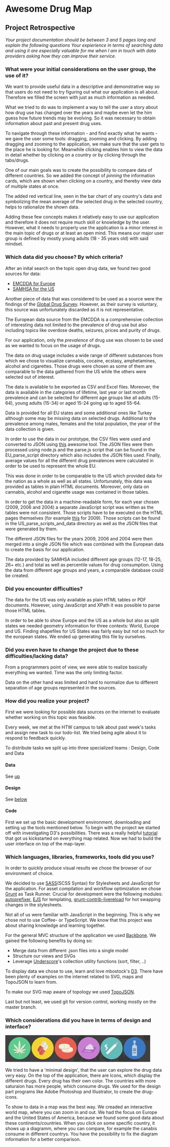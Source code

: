# Awesome Drug Map

## Project Retrospective


*Your project documentation should be between 3 and 5 pages long and explain the following questions
Your expierience in terms of searching data and using it are especially
valuable for me when I am in touch with data providers asking how they
can improve their service.*


### What were your initial considerations on the user group, the use of it?

We want to provide useful data in a descriptive and demonstrative way so that users do not need to try figuring out what our application is all about. Therefore we filled the screen with just as much information as needed.

What we tried to do was to implement a way to tell the user a story about how drug use has changed over the years and maybe even let the him guess how future trends may be evolving. So it was necessary to obtain information about past and present drug uses.

To navigate through these information - and find exactly what he wants - we gave the user some tools: dragging, zooming and clicking. By adding dragging and zooming to the application, we make sure that the user gets to the place he is looking for. Meanwhile clicking enables him to view the data in detail whether by clicking on a country or by clicking through the tabs/drugs.

One of our main goals was to create the possibility to compare data of different countries. So we added the concept of *pinning* the information cards, which are shown when clicking on a country, and thereby view data of multiple states at once. 

The added red vertical line, seen in the bar chart of any country's data and symbolizing the mean average of the selected drug in the selected country, helps to rationalize the shown data.

Adding these few concepts makes it relatively easy to use our application and therefore it does not require much skill or knowledge by the user. However, what it needs to properly use the application is a minor interest in the main topic of drugs or at least an open mind.
This means our major user group is defined by mostly young adults (18 - 35 years old) with said mindset.

### Which data did you choose? By which criteria?

After an inital search on the topic open drug data, we found two good sources for data:

 - [EMCDDA for Europe](http://www.emcdda.europa.eu/data/2014)
 - [SAMHSA for the US](http://oas.samhsa.gov/states.cfm)
 
 Another piece of data that was considered to be used as a source were the findings of the [Global Drug Survey](http://www.globaldrugsurvey.com/). However, as their survey is voluntary, this source was unfortunately discarded as it is not representative.
 
The European data source from the EMCDDA is a comprehensive collection of interesting data not limited to the prevalence of drug use but also including topics like overdose deaths, seizures, prices and purity of drugs.

For our application, only the *prevalence* of drug use was chosen to be used as we wanted to focus on the usage of drugs.

The data on drug usage includes a wide range of different substances from which we chose to visualize cannabis, cocaine, ecstasy, amphetamines, alcohol and cigarettes. Those drugs were chosen as some of them are comparable to the data gathered from the US while the others were selected out of interest.

The data is available to be exported as CSV and Excel files. Moreover, the data is available in the categories of lifetime, last year or last month prevalence and can be selected for different age groups like all adults (15-64), young adults (15-34) or aged 15-24 going up to aged 55-64. 

Data is provided for all EU states and some additional ones like Turkey although some may be missing data on selected drugs. Additional to the prevalence among males, females and the total population, the year of the data collection is given.

In order to use the data in our prototype, the CSV files were used and converted to JSON using [this](http://www.convertcsv.com/csv-to-json.htm) awesome tool. The JSON files were then processed using node.js and the parse.js script that can be found in the EU_parse_script directory which also includes the JSON files used. Finally, average values for all the different drug prevalences were calculated in order to be used to represent the whole EU. 

This was done in order to be comparable to the US which provided data for the nation as a whole as well as all states. Unfortunately, this data was provided as tables in plain HTML documents. Moreover, only data on cannabis, alcohol and cigarette usage was contained in those tables.

In order to get the data in a machine-readable form, for each year chosen (2009, 2006 and 2004) a separate JavaScript script was written as the tables were not consistent. Those scripts have to be executed on the HTML pages themselves (for example [this](http://oas.samhsa.gov/2k9State/WebOnlyTables/stateTabs.htm) for 2009). Those scripts can be found in the US_parse_scripts_and_data directory as well as the JSON files that were generated by them.

The different JSON files for the years 2009, 2006 and 2004 were then merged into a single JSON file which was combined with the European data to create the basis for our application. 

The data provided by SAMHSA included different age groups (12-17, 18-25, 26+ etc.) and total as well as percentile values for drug consumption. Using the data from different age groups and years, a comparable database could be created.

### Did you encounter difficulties?

 The data for the US was only available as plain HTML tables or PDF documents. 
 However, using JavaScript and XPath it was possible to parse those HTML tables.
 
 In order to be able to show Europe and the US as a whole but also as split states we needed geometry information for three contexts: World, Europe and US.
 Finding shapefiles for US States was fairly easy but not so much for the european states. We ended up generating this file by ourselves.


### Did you even have to change the project due to these difficulties/lacking data?

From a programmers point of view, we were able to realize basically everything we wanted. Time was the only limiting factor.

Data on the other hand was limited and hard to normalize due to different separation of age groups represented in the sources.


### How did you realize your project?

First we were looking for possible data sources on the internet to evaluate whether working on this topic was feasible.

Every week, we met at the HTW campus to talk about past week's tasks and assign new task to our todo-list. 
We tried being agile about it to respond to feedback quickly. 

To distribute tasks we split up into three specialized teams : Design, Code and Data

#### Data
See [up](###which-data-did-you-choose?-by-which-criteria)

#### Design
See [below](#which-considerations-did-you-have-in-terms-of-design-and-interface)

#### Code

First we set up the basic development environment, downloading and setting up the tools mentioned below.
To begin with the project we started off with investigating D3's possibilities. 
There was a really helpful [tutorial](http://bost.ocks.org/mike/map/) that got us kickstarted on everything map related.
Now we had to build the user interface on top of the map-layer. 







### Which languages, libraries, frameworks, tools did you use?

In order to quickly produce visual results we chose the browser of our environment of choice.

We decided to use [SASS](http://sass-lang.com/)(SCSS Syntax) for Stylesheets and JavaScript for the application.
For asset compilation and workflow optimization we chose [Grunt](http://gruntjs.com/) as Task Runner. Crucial for development were the following modules: [autoprefixer](https://github.com/ai/autoprefixer), [EJS](http://embeddedjs.com/) for templating, [grunt-contrib-livereload](https://github.com/gruntjs/grunt-contrib-livereload) for hot swapping changes in the stylesheets.

Not all of us were familiar with JavaScript in the beginning. 
This is why we chose not to use Coffee- or TypeScript. We know that this project was about sharing knowledge and learning together. 

For the general MVC structure of the application we used [Backbone](http://backbonejs.org).
We gained the following benefits by doing so:

* Merge data from different .json files into a single model
* Structure our views and SVGs
* Leverage [Underscore](http://underscorejs.org)'s collection utility functions (sort, filter, ..)

To display data we chose to use, learn and love mbostock's [D3](http://d3js.org/). There have been plenty of examples on the internet related to SVG, maps and TopoJSON to learn from. 

To make our SVG map aware of topology we used [TopoJSON](https://github.com/mbostock/topojson).

Last but not least, we used git for version control, working mostly on the master branch.


### Which considerations did you have in terms of design and interface?


![alt tag](app/img/icons.png)

We tried to have a 'minimal design', that the user can explore the drug data very easy. On the top of the application, there are Icons, which display the different drugs. Every drug has their own color. The countries with more saturaion has more people, which consume drugs. We used for the design part programs like Adobe Photoshop and Illustrator, to create the drug-icons.

To show to data in a map was the best way. We creaded an interactive world map, where you can zoom in and out. We had the focus on Europe and the United States of America, because we found some good data about these continents/countries. When you click on some specific country, it shows up a diagramm, where you can compare, for example the canabis consume in different countrys. You have the possibility to fix the diagram information for a better comparison.
